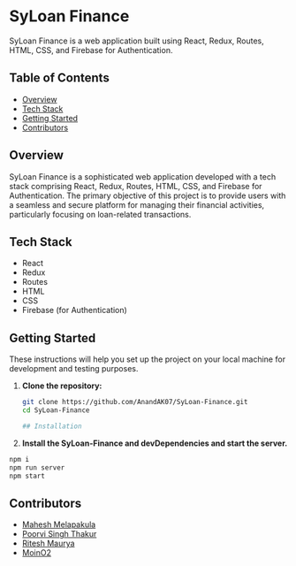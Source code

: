 # SyLoan Finance

SyLoan Finance is a web application built using React, Redux, Routes, HTML, CSS, and Firebase for Authentication.

## Table of Contents

- [Overview](#overview)
- [Tech Stack](#tech-stack)
- [Getting Started](#getting-started)
- [Contributors](#contributors)

## Overview

SyLoan Finance is a sophisticated web application developed with a tech stack comprising React, Redux, Routes, HTML, CSS, and Firebase for Authentication. The primary objective of this project is to provide users with a seamless and secure platform for managing their financial activities, particularly focusing on loan-related transactions.

## Tech Stack

- React
- Redux
- Routes
- HTML
- CSS
- Firebase (for Authentication)

## Getting Started

These instructions will help you set up the project on your local machine for development and testing purposes.

1. **Clone the repository:**

   ```bash
   git clone https://github.com/AnandAK07/SyLoan-Finance.git
   cd SyLoan-Finance

   ## Installation

2. **Install the SyLoan-Finance and devDependencies and start the server.**

```sh
npm i
npm run server
npm start
```
## Contributors
- [Mahesh Melapakula](https://github.com/Maheshmelapakula)
- [Poorvi Singh Thakur](https://github.com/Poorvi0807)
- [Ritesh Maurya](https://github.com/riteshmaurya089)
- [MoinO2](https://github.com/moinO2)
